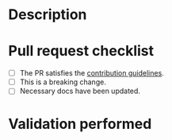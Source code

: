 <!--
Set the PR title to a meaningful commit message that:
- is in imperative form.
- follows the Conventional Commits specification (https://www.conventionalcommits.org).
  - See https://github.com/commitizen/conventional-commit-types/blob/master/index.json for possible
    types.

Example:
fix: Don't add implicit wildcards ('*') at the beginning and the end of a query (fixes #390).
-->

# Description
<!-- Describe what this request will change/fix and provide any details necessary for reviewers. -->



# Pull request checklist

- [ ] The PR satisfies the [contribution guidelines][yscope-contrib-guidelines].
- [ ] This is a breaking change.
- [ ] Necessary docs have been updated.

# Validation performed
<!-- Describe what tests and validation you performed on the change. -->


[yscope-contrib-guidelines]: https://docs.yscope.com/dev-guide/contrib-guides-overview.html
